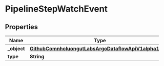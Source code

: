 

# PipelineStepWatchEvent


## Properties

Name | Type | Description | Notes
------------ | ------------- | ------------- | -------------
**_object** | [**GithubComnholuongutLabsArgoDataflowApiV1alpha1Step**](GithubComnholuongutLabsArgoDataflowApiV1alpha1Step.md) |  |  [optional]
**type** | **String** |  |  [optional]



